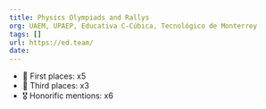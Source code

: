 ```yaml
---
title: Physics Olympiads and Rallys
org: UAEM, UPAEP, Educativa C-Cúbica, Tecnológico de Monterrey
tags: []
url: https://ed.team/
date:
---
```


- 🥇 First places: x5
- 🥉 Third places: x3
- 🎖️ Honorific mentions: x6
